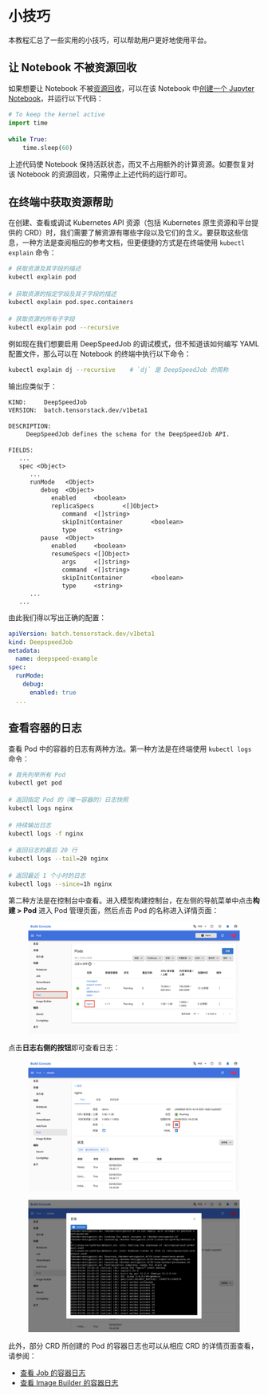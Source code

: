 # 小技巧

本教程汇总了一些实用的小技巧，可以帮助用户更好地使用平台。

## 让 Notebook 不被资源回收

如果想要让 Notebook 不被[资源回收](../modules/computing-resources/reclaim.md)，可以在该 Notebook 中[创建一个 Jupyter Notebook](./use-notebook.md#使用-jupyter-notebook)，并运行以下代码：

```python
# To keep the kernel active
import time

while True:
    time.sleep(60)
```

上述代码使 Notebook 保持活跃状态，而又不占用额外的计算资源。如要恢复对该 Notebook 的资源回收，只需停止上述代码的运行即可。

## 在终端中获取资源帮助

在创建、查看或调试 Kubernetes API 资源（包括 Kubernetes 原生资源和平台提供的 CRD）时，我们需要了解资源有哪些字段以及它们的含义。要获取这些信息，一种方法是查阅相应的参考文档，但更便捷的方式是在终端使用 `kubectl explain` 命令：

```bash
# 获取资源及其字段的描述
kubectl explain pod

# 获取资源的指定字段及其子字段的描述
kubectl explain pod.spec.containers

# 获取资源的所有子字段
kubectl explain pod --recursive
```

例如现在我们想要启用 DeepSpeedJob 的调试模式，但不知道该如何编写 YAML 配置文件，那么可以在 Notebook 的终端中执行以下命令：

```bash
kubectl explain dj --recursive    # `dj` 是 DeepSpeedJob 的简称
```

输出应类似于：

```
KIND:     DeepSpeedJob
VERSION:  batch.tensorstack.dev/v1beta1

DESCRIPTION:
     DeepSpeedJob defines the schema for the DeepSpeedJob API.

FIELDS:
   ...
   spec <Object>
      ...
      runMode   <Object>
         debug  <Object>
            enabled     <boolean>
            replicaSpecs        <[]Object>
               command  <[]string>
               skipInitContainer        <boolean>
               type     <string>
         pause  <Object>
            enabled     <boolean>
            resumeSpecs <[]Object>
               args     <[]string>
               command  <[]string>
               skipInitContainer        <boolean>
               type     <string>
      ...
   ...
```

由此我们得以写出正确的配置：

```yaml
apiVersion: batch.tensorstack.dev/v1beta1
kind: DeepspeedJob
metadata:
  name: deepspeed-example
spec:
  runMode:
    debug:
      enabled: true
  ...
```

## 查看容器的日志

查看 Pod 中的容器的日志有两种方法。第一种方法是在终端使用 `kubectl logs` 命令：

```bash
# 首先列举所有 Pod
kubectl get pod

# 返回指定 Pod 的（唯一容器的）日志快照
kubectl logs nginx

# 持续输出日志
kubectl logs -f nginx

# 返回日志的最后 20 行
kubectl logs --tail=20 nginx

# 返回最近 1 个小时的日志
kubectl logs --since=1h nginx
```

第二种方法是在控制台中查看。进入模型构建控制台，在左侧的导航菜单中点击**构建 > Pod** 进入 Pod 管理页面，然后点击 Pod 的名称进入详情页面：

<figure class="screenshot">
    <img alt="list" src="../assets/tasks/tricks/list.png" />
</figure>

点击**日志右侧的按钮**即可查看日志：

<figure class="screenshot">
    <img alt="details" src="../assets/tasks/tricks/details.png" />
</figure>

<figure class="screenshot">
    <img alt="log" src="../assets/tasks/tricks/log.png" />
</figure>

此外，部分 CRD 所创建的 Pod 的容器日志也可以从相应 CRD 的详情页面查看，请参阅：

* [查看 Job 的容器日志](./pytorch-training-parallel.md#检查训练日志和指标)
* [查看 Image Builder 的容器日志](./build-image.md#检查构建进度和结果)
